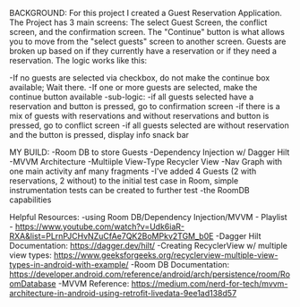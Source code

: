 BACKGROUND:
For this project I created a Guest Reservation Application. The Project has 3 main screens: The select Guest
Screen, the conflict screen, and the confirmation screen. The "Continue" button is what allows you to move from 
the "select guests" screen to another screen. Guests are broken up based on if they currently have a reservation 
or if they need a reservation. The logic works like this:

-If no guests are selected via checkbox, do not make the continue box available; Wait there.
-If one or more guests are selected, make the continue button available
-sub-logic:
    -if all guests selected have a reservation and button is pressed, go to confirmation screen
    -if there is a mix of guests with reservations and without reservations and button is pressed, go to conflict screen
    -if all guests selected are without reservation and the button is pressed, display info snack bar 

MY BUILD:
-Room DB to store Guests
-Dependency Injection w/ Dagger Hilt
-MVVM Architecture
-Multiiple View-Type Recycler View
-Nav Graph with one main activity anf many fragments
-I've added 4 Guests (2 with reservations, 2 without) to the initial test case in Room, simple instrumentation tests can be created to further test
-the RoomDB capabilities

Helpful Resources:
-using Room DB/Dependency Injection/MVVM - Playlist - https://www.youtube.com/watch?v=Udk6iaR-RXA&list=PLrnPJCHvNZuCfAe7QK2BoMPkv2TGM_b0E
-Dagger Hilt Documentation: https://dagger.dev/hilt/
-Creating RecyclerView w/ multiple view types: https://www.geeksforgeeks.org/recyclerview-multiple-view-types-in-android-with-example/
-Room DB Documentation: https://developer.android.com/reference/android/arch/persistence/room/RoomDatabase
-MVVM Reference: https://medium.com/nerd-for-tech/mvvm-architecture-in-android-using-retrofit-livedata-9ee1ad138d57
    



